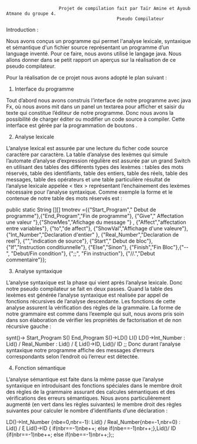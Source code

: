                         Projet de compilation fait par Taïr Amine et Ayoub Atmane du groupe 4.
                                              Pseudo Compilateur


Introduction :


 Nous avons conçus un programme qui permet l'analyse lexicale, syntaxique et sémantique d'un fichier source représentant un programme d’un language inventé. Pour ce faire, nous avons utilisé le langage java. Nous allons donner dans se petit rapport un aperçus sur la réalisation de ce pseudo compilateur.
 
 Pour la réalisation de ce projet nous avons adopté le plan suivant :
 
1.	Interface du programme 

Tout d’abord nous avons construis l’interface de notre programme avec java Fx, où nous avons mit dans un panel un textarea pour afficher et saisir du texte qui constitue l’éditeur de notre programme. Donc nous avons la possibilité de charger éditer ou modifier  un code source à compiler. Cette interface est gérée par la programmation de boutons .

2.	Analyse lexicale

L’analyse lexical est assurée par une lecture du ficher code source caractère par caractère. La table d’analyse des lexèmes qui simule l’automate d’analyse d’expression régulière est assurée par un grand Switch en utilisant des tables des différents types des lexèmes : tables des mots réservés, table des identifiants, table des entiers, table des réels, table des messages, table des opérateurs et une table particulière résultat de l’analyse lexicale appelée < tlex > représentant l’enchainement des lexèmes nécessaire pour l’analyse syntaxique. Comme exemple la forme et le contenue de notre table des mots réservés est :

 public static String [][] tmotrev ={{"Start_Program"," Debut de programme"},{"End_Program","Fin de programme"}, {"Give"," Affectation  une valeur "},{"ShowMes","Afichage du message "} , {"Affect","affectation entre variables"}, {"to","de affect"}, {"ShowVal","Affichage d'une valeure"}, {"Int_Number","Declaration d'entier" }, {"Real_Number","Declaration de reel"}, {"","indication de source"},         {"Start"," Debut de bloc"}, {"If","Instruction conditiunnelle"}, {"Else","Sinon"},  {"Finish","Fin Bloc"},{"--", "Debut/Fin condition"},  {";;", "Fin instruction"}, {"//.","Debut commentaire"}};
 
3.	Analyse syntaxique

L’analyse syntaxique est la phase qui vient après l’analyse lexicale. Donc notre pseudo compilateur se fait en deux passes. Quand la table des lexèmes est générée l’analyse syntaxique est réalisée par appel de fonctions récursives de l’analyse descendante. Les fonctions de cette analyse assurent la vérification des règles de la grammaire. La forme de notre grammaire est comme dans l’exemple qui suit, nous avons pris soin dans son élaboration de vérifier les propriétés de factorisation et de non récursive gauche :

synt()-> Start_Program S() End_Program
S()->LD() LI()
LD()->Int_Number : Lid() / Real_Number : Lid() / ξ
Lid()->ID, Lid()/ ID ;;
Donc durant l’analyse syntaxique notre programme affiche des messages d’erreurs correspondants selon l’endroit où l’erreur est détectée.    

4.	Fonction sémantique

L’analyse sémantique est faite dans la même passe que l’analyse syntaxique en introduisant des fonctions spéciales dans le membre droit des règles de la grammaire assurant des calcules sémantiques et des vérifications des erreurs sémantiques. Nous avons particulièrement augmenté (en vert dans les règles suivantes) le membre droit des règles suivantes pour calculer le nombre d’identifiants d’une déclaration :

LD()->Int_Number {nbe=0,nbr=-1}: Lid() / Real_Number{nbe=-1,nbr=0} : Lid() / ξ
Lid()->ID { if(nbr==-1)nbe++;
         else if(nbe==-1)nbr++;},Lid()/ ID   {if(nbr==-1)nbe++;
         else if(nbe==-1)nbr++;};;
